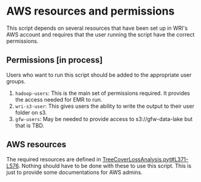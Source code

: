 # AWS resources and permissions

This script depends on several resources that have been set up in WRI's AWS account and requires that the user running the script have the correct permissions.


## Permissions [in process]

Users who want to run this script should be added to the appropriate user groups.

1. `hadoop-users`: This is the main set of permissions required. It provides the access needed for EMR to run. 
2. `wri-s3-user`: This gives users the ability to write the output to their user folder on s3.
3. `gfw-users`: May be needed to provide access to s3://gfw-data-lake but that is TBD.


## AWS resources

The required resources are defined in [TreeCoverLossAnalysis.pyt#L371-L576](../TreeCoverLossAnalysis.pyt#L371-L576). Nothing should have to be done with these to use this script. This is just to provide some documentations for AWS admins.
